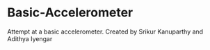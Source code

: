 # Basic-Accelerometer
Attempt at a basic accelerometer. Created by Srikur Kanuparthy and Adithya Iyengar
